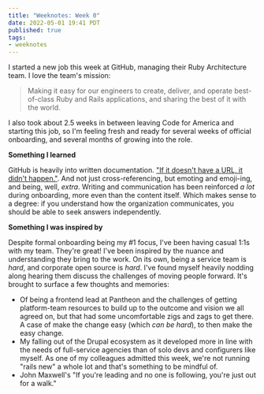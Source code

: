 ```yaml
---
title: "Weeknotes: Week 0"
date: 2022-05-01 19:41 PDT
published: true
tags:
- weeknotes
---
```


I started a new job this week at GitHub, managing their Ruby Architecture team. I love the team's mission:

> Making it easy for our engineers to create, deliver, and operate best-of-class Ruby and Rails applications, and sharing the best of it with the world.

I also took about 2.5 weeks in between leaving Code for America and starting this job, so I'm feeling fresh and ready for several weeks of official onboarding, and several months of growing into the role. 

**Something I learned**

GitHub is heavily into written documentation. ["If it doesn't have a URL, it didn't happen."](https://ben.balter.com/2014/10/07/expose-process-through-urls/). And not just cross-referencing, but emoting and emoji-ing, and being, well, _extra_. Writing and communication has been reinforced _a lot_ during onboarding, more even than the content itself. Which makes sense to a degree: if you understand how the organization communicates, you should be able to seek answers independently.

**Something I was inspired by**

Despite formal onboarding being my #1 focus, I've been having casual 1:1s with my team. They're great! I've been inspired by the nuance and understanding they bring to the work. On its own, being a service team is _hard_, and corporate open source is _hard_. I've found myself heavily nodding along hearing them discuss the challenges of moving people forward. It's brought to surface a few thoughts and memories:

- Of being a frontend lead at Pantheon and the challenges of getting platform-team resources to build up to the outcome and vision we all agreed on, but that had some uncomfortable zigs and zags to get there. A case of make the change easy (which _can be hard_), to then make the easy change.
-  My falling out of the Drupal ecosystem as it developed more in line with the needs of full-service agencies than of solo devs and configurers like myself. As one of my colleagues admitted this week, we're not running "rails new" a whole lot and that's something to be mindful of.
-  John Maxwell's "If you're leading and no one is following, you're just out for a walk."
